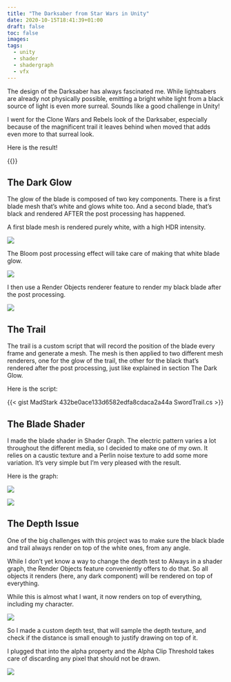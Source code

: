 ```yaml
---
title: "The Darksaber from Star Wars in Unity"
date: 2020-10-15T18:41:39+01:00
draft: false
toc: false
images:
tags:
  - unity
  - shader
  - shadergraph
  - vfx
---
```


The design of the Darksaber has always fascinated me. While lightsabers are already not physically possible, emitting a bright white light from a black source of light is even more surreal. Sounds like a good challenge in Unity!

I went for the Clone Wars and Rebels look of the Darksaber, especially because of the magnificent trail it leaves behind when moved that adds even more to that surreal look.

Here is the result!

{{<youtube kQVx14uW5Ko>}}

## The Dark Glow

The glow of the blade is composed of two key components. There is a first blade mesh that’s white and glows white too. 
And a second blade, that’s black and rendered AFTER the post processing has happened.

A first blade mesh is rendered purely white, with a high HDR intensity.

![](/img/posts/the-darksaber-from-star-wars-in-unity/Unity_2020-10-15_13-31-37.png)

The Bloom post processing effect will take care of making that white blade glow.

![](/img/posts/the-darksaber-from-star-wars-in-unity/Unity_2020-10-15_13-32-58.png)

I then use a Render Objects renderer feature to render my black blade after the post processing.

![](/img/posts/the-darksaber-from-star-wars-in-unity/Unity_2020-10-15_13-42-26.png)

## The Trail

The trail is a custom script that will record the position of the blade every frame and generate a mesh. The mesh is then applied to two different mesh renderers, one for the glow of the trail, the other for the black that’s rendered after the post processing, just like explained in section The Dark Glow.

Here is the script:

{{< gist MadStark 432be0ace133d6582edfa8cdaca2a44a SwordTrail.cs >}}

## The Blade Shader

I made the blade shader in Shader Graph. The electric pattern varies a lot throughout the different media, so I decided to make one of my own. It relies on a caustic texture and a Perlin noise texture to add some more variation. It’s very simple but I’m very pleased with the result.

Here is the graph:

![](/img/posts/the-darksaber-from-star-wars-in-unity/Unity_2020-10-15_13-56-19.png)

![](/img/posts/the-darksaber-from-star-wars-in-unity/darksaber_pattern.gif)

## The Depth Issue

One of the big challenges with this project was to make sure the black blade and trail always render on top of the white ones, from any angle.

While I don’t yet know a way to change the depth test to Always in a shader graph, the Render Objects feature conveniently offers to do that. So all objects it renders (here, any dark component) will be rendered on top of everything.

While this is almost what I want, it now renders on top of everything, including my character.

![](/img/posts/the-darksaber-from-star-wars-in-unity/Unity_2020-10-15_14-22-30.png)

So I made a custom depth test, that will sample the depth texture, and check if the distance is small enough to justify drawing on top of it.

I plugged that into the alpha property and the Alpha Clip Threshold takes care of discarding any pixel that should not be drawn.

![](/img/posts/the-darksaber-from-star-wars-in-unity/Unity_2020-10-15_14-29-17.png)
